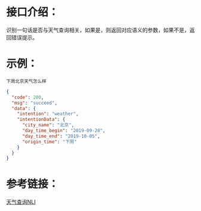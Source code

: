 # 接口介绍：
识别一句话是否与天气查询相关，如果是，则返回对应语义的参数，如果不是，返回错误提示。

# 示例：
```
下周北京天气怎么样
``` 
```json
{
  "code": 200,
  "msg": "succeed",
  "data": {
    "intention": "weather",
    "intentionData": {
      "city_name": "北京",
      "day_time_begin": "2019-09-28",
      "day_time_end": "2019-10-05",
      "origin_time": "下周"
    }
  }
}
```   

# 参考链接：
[天气查询NLI](https://ai.luzhi.online/HomeNLIDetail?nliid=NLIgeajcikixqgini3fejbcsvd83m6)
